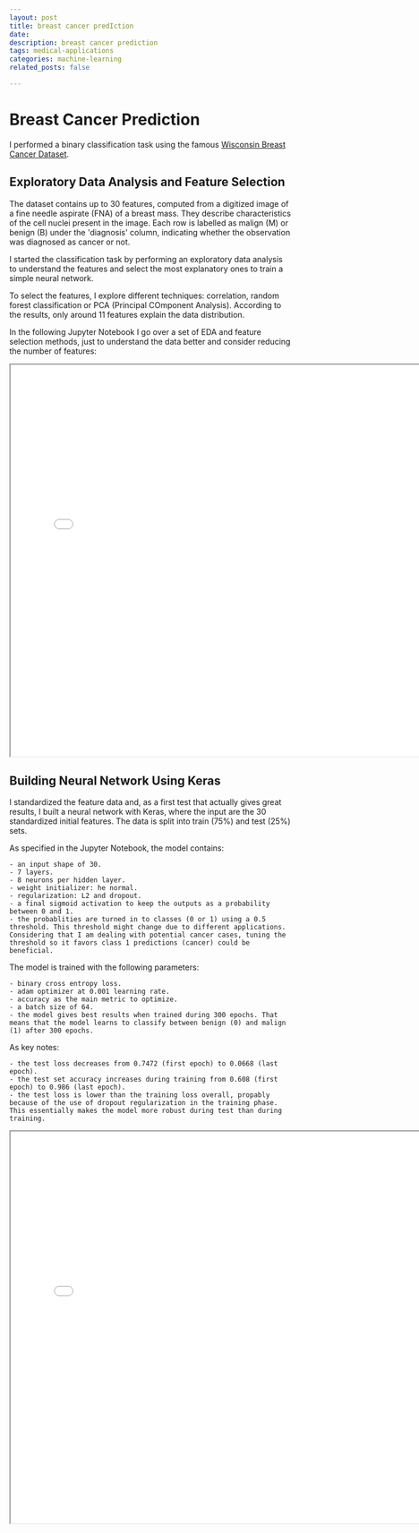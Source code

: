 ```yaml
---
layout: post
title: breast cancer predIction
date: 
description: breast cancer prediction
tags: medical-applications
categories: machine-learning
related_posts: false

---
```


# Breast Cancer Prediction  

I performed a binary classification task using the famous [Wisconsin Breast Cancer Dataset](https://archive.ics.uci.edu/dataset/17/breast+cancer+wisconsin+diagnostic9).


## Exploratory Data Analysis and Feature Selection

The dataset contains up to 30 features, computed from a digitized image of a fine needle aspirate (FNA) of a breast mass. They describe characteristics of the cell nuclei present in the image. Each row is labelled as malign (M) or benign (B) under the 'diagnosis' column, indicating whether the observation was diagnosed as cancer or not. 

I started the classification task by performing an exploratory data analysis to understand the features and select the most explanatory ones to train a simple neural network. 

To select the features, I explore different techniques: correlation, random forest classification or PCA (Principal COmponent Analysis). According to the results, only around 11 features explain the data distribution.

In the following Jupyter Notebook I go over a set of EDA and feature selection methods, just to understand the data better and consider reducing the number of features:

<iframe src="{{ site.baseurl }}/assets/html/data_eda.html" width="150%" height="700px"></iframe>


## Building Neural Network Using Keras

I standardized the feature data and, as a first test that actually gives great results, I built a neural network with Keras, where the input are the 30 standardized initial features. The data is split into train (75%) and test (25%) sets.

As specified in the Jupyter Notebook, the model contains:

    - an input shape of 30.
    - 7 layers.
    - 8 neurons per hidden layer.
    - weight initializer: he normal.
    - regularization: L2 and dropout.
    - a final sigmoid activation to keep the outputs as a probability between 0 and 1.
    - the probablities are turned in to classes (0 or 1) using a 0.5 threshold. This threshold might change due to different applications. Considering that I am dealing with potential cancer cases, tuning the threshold so it favors class 1 predictions (cancer) could be beneficial.

The model is trained with the following parameters:

    - binary cross entropy loss.
    - adam optimizer at 0.001 learning rate.
    - accuracy as the main metric to optimize.
    - a batch size of 64.
    - the model gives best results when trained during 300 epochs. That means that the model learns to classify between benign (0) and malign (1) after 300 epochs.

As key notes:

    - the test loss decreases from 0.7472 (first epoch) to 0.0668 (last epoch).
    - the test set accuracy increases during training from 0.608 (first epoch) to 0.986 (last epoch).
    - the test loss is lower than the training loss overall, propably because of the use of dropout regularization in the training phase. This essentially makes the model more robust during test than during training.


<iframe src="{{ site.baseurl }}/assets/html/breast_cancer_prediction.html" width="150%" height="700px"></iframe>
